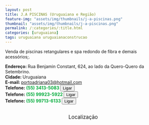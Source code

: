 ```yaml
---
layout: post
title: J.A PISCINAS (Uruguaiana e Região)
feature-img: "assets/img/thumbnails/j-a-piscinas.png"
thumbnail: "assets/img/thumbnails/j-a-piscinas.png"
permalink: /:categories/:title.html
categories: [uruguaiana]
tags: uruguaiana uruguaianaconstrucao
---
```

Venda de piscinas retangulares e spa redondo de fibra e demais acessórios;.<br />
<!-- more -->
<b>Endereço: </b>Rua Benjamin Constant, 624, ao lado da Quero-Quero da Setembrino.<br />
<b>Cidade: </b>Uruguaiana<br />
<b>E-mail: </b>portoadriana03@hotmail.com<br />
<b>Telefone: <span style="color: #00ab3a;">(55) 3413-5083</span> <a href="tel:5534135083"><button class="ligar">Ligar</button></a></b><br />
<b>Telefone: <span style="color: #00ab3a;">(55) 99923-5922</span> <a href="tel:55999235922"><button class="ligar">Ligar</button></a></b><br />
<b>Telefone: <span style="color: #00ab3a;">(55) 99713-6133</span> <a href="tel:55997136133"><button class="ligar">Ligar</button></a></b><br />
<br />
<style>
      #map {
        height: 400px;
        width: 100%;
       }
    </style>

<div style="font-size: larger; text-align: center;">
Localização</div>
<div id="map">
<script>
      function initMap() {
        var uluru = {lat: -29.7479217, lng: -57.0769178};
        var map = new google.maps.Map(document.getElementById('map'), {
          zoom: 17,
          center: uluru
        });
        var marker = new google.maps.Marker({
          position: uluru,
          map: map
        });
      }
    </script>
    <script async="" defer="" src="https://maps.googleapis.com/maps/api/js?key=AIzaSyDDc8SHLmOesJRaXCW0fZ2ST09W4s0ME5g&amp;callback=initMap">
    </script>
</div>
